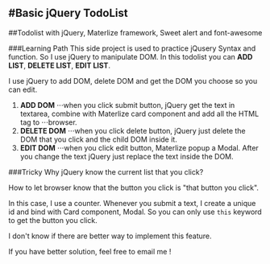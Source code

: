 #Basic jQuery TodoList
------
##Todolist with jQuery, Materlize framework, Sweet alert and font-awesome

###Learning Path
This side project is used to practice jQusery Syntax and function. So  I use jQuery to manipulate DOM.
In this todolist you can **ADD LIST**, **DELETE LIST**, **EDIT LIST**.

I use jQuery to add DOM, delete DOM and get the DOM you choose so you can edit.

1. **ADD DOM**
⋅⋅⋅when you click submit button, jQuery get the text in textarea, combine with Materlize card component and add all the HTML tag to ⋅⋅⋅browser.
2. **DELETE DOM**
⋅⋅⋅when you click delete button, jQuery just delete the DOM that you click and the child DOM inside it.
3. **EDIT DOM**
⋅⋅⋅when you click edit button, Materlize popup a Modal. After you change the text jQuery just replace the text inside the DOM.

###Tricky
Why jQuery know the current list that you click?

How to let browser know that the button you click is "that button you click".

In this case, I use a counter. Whenever you submit a text, I create a unique id and bind with Card component, Modal. So you can
only use ``this`` keyword to get the button you click.

I don't know if there are better way to implement this feature.

If you have better solution, feel free to email me !
